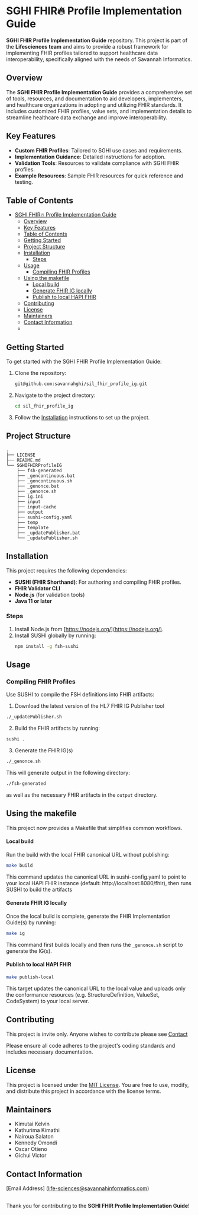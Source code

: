 # SGHI FHIR🔥 Profile Implementation Guide

**SGHI FHIR Profile Implementation Guide** repository. This project is part of the **Lifesciences team** and aims to provide a robust framework for implementing FHIR profiles tailored to support healthcare data interoperability, specifically aligned with the needs of Savannah Informatics.

## Overview

The **SGHI FHIR Profile Implementation Guide** provides a comprehensive set of tools, resources, and documentation to aid developers, implementers, and healthcare organizations in adopting and utilizing FHIR standards. It includes customized FHIR profiles, value sets, and implementation details to streamline healthcare data exchange and improve interoperability.

## Key Features

- **Custom FHIR Profiles**: Tailored to SGHI use cases and requirements.
- **Implementation Guidance**: Detailed instructions for adoption.
- **Validation Tools**: Resources to validate compliance with SGHI FHIR profiles.
- **Example Resources**: Sample FHIR resources for quick reference and testing.

## Table of Contents

- [SGHI FHIR🔥 Profile Implementation Guide](#sghi-fhir-profile-implementation-guide)
  - [Overview](#overview)
  - [Key Features](#key-features)
  - [Table of Contents](#table-of-contents)
  - [Getting Started](#getting-started)
  - [Project Structure](#project-structure)
  - [Installation](#installation)
    - [Steps](#steps)
  - [Usage](#usage)
    - [Compiling FHIR Profiles](#compiling-fhir-profiles)
  - [Using the makefile](#using-the-makefile)
      - [Local build](#local-build)
      - [Generate FHIR IG locally](#generate-fhir-ig-locally)
      - [Publish to local HAPI FHIR](#publish-to-local-hapi-fhir)
  - [Contributing](#contributing)
  - [License](#license)
  - [Maintainers](#maintainers)
  - [Contact Information](#contact-information)
  - [](#)

## Getting Started

To get started with the SGHI FHIR Profile Implementation Guide:

1. Clone the repository:
   ```bash
   git@github.com:savannahghi/sil_fhir_profile_ig.git
   ```
2. Navigate to the project directory:
   ```bash
   cd sil_fhir_profile_ig
   ```
3. Follow the [Installation](#installation) instructions to set up the project.

## Project Structure

```
.
├── LICENSE
├── README.md
└── SGHIFHIRProfileIG
    ├── fsh-generated
    ├── _gencontinuous.bat
    ├── _gencontinuous.sh
    ├── _genonce.bat
    ├── _genonce.sh
    ├── ig.ini
    ├── input
    ├── input-cache
    ├── output
    ├── sushi-config.yaml
    ├── temp
    ├── template
    ├── _updatePublisher.bat
    └── _updatePublisher.sh
```

## Installation

This project requires the following dependencies:

- **SUSHI (FHIR Shorthand)**: For authoring and compiling FHIR profiles.
- **FHIR Validator CLI**
- **Node.js** (for validation tools)
- **Java 11 or later**

### Steps

1. Install Node.js from [https://nodejs.org/](https://nodejs.org/).
2. Install SUSHI globally by running:
   ```bash
   npm install -g fsh-sushi
   ```

## Usage

### Compiling FHIR Profiles

Use SUSHI to compile the FSH definitions into FHIR artifacts:
1. Download the latest version of the HL7 FHIR IG Publisher tool
```bash
./_updatePublisher.sh                  
```

2. Build the FHIR artifacts by running:
```bash
sushi .
```
3. Generate the FHIR IG(s)
```bash
./_genonce.sh                     
```

This will generate output in the following directory:
```bash
./fsh-generated
```
as well as the necessary FHIR artifacts in the `output` directory.

## Using the makefile
This project now provides a Makefile that simplifies common workflows.

#### Local build
Run the build with the local FHIR canonical URL without publishing:
```bash
make build
```
This command updates the canonical URL in sushi-config.yaml to point to your local HAPI FHIR instance (default: http://localhost:8080/fhir), then runs SUSHI to build the artifacts

#### Generate FHIR IG locally
Once the local build is complete, generate the FHIR Implementation Guide(s) by running:
```bash
make ig
```
This command first builds locally and then runs the `_genonce.sh` script to generate the IG(s).

#### Publish to local HAPI FHIR
```bash
make publish-local
```
This target updates the canonical URL to the local value and uploads only the conformance resources (e.g. StructureDefinition, ValueSet, CodeSystem) to your local server.

## Contributing

This project is invite only. Anyone wishes to contribute please see [Contact](#contact)

Please ensure all code adheres to the project's coding standards and includes necessary documentation.

## License

This project is licensed under the [MIT License](LICENSE). You are free to use, modify, and distribute this project in accordance with the license terms.

## Maintainers
- Kimutai Kelvin
- Kathurima Kimathi
- Nairoua Salaton
- Kennedy Omondi
- Oscar Otieno
- Gichui Victor

## Contact Information
[Email Address] (life-sciences@savannahinformatics.com)

##
Thank you for contributing to the **SGHI FHIR Profile Implementation Guide**!
